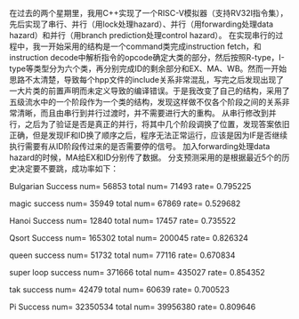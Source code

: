   在过去的两个星期里，我用C++实现了一个RISC-V模拟器（支持RV32Ⅰ指令集），先后实现了串行、并行（用lock处理hazard）、并行（用forwarding处理data hazard）和并行（用branch prediction处理control hazard）。
  在实现串行的过程中，我一开始采用的结构是一个command类完成instruction fetch，和instruction decode中解析指令的opcode确定大类的部分，然后按照R-type，I-type等类型分为六个类，再分别完成ID的剩余部分和EX、MA、WB。然而一开始思路不太清楚，导致每个hpp文件的include关系非常混乱，写完之后发现出现了一大片类的前置声明而未定义导致的编译错误。于是我改变了自己的结构，采用了五级流水中的一个阶段作为一个类的结构，发现这样做不仅各个阶段之间的关系非常清晰，而且由串行到并行过渡时，并不需要进行大的重构。
  从串行修改到并行，之后为了验证是否是真正的并行，将其中几个阶段调换了位置，发现答案依旧正确，但是发现IF和ID换了顺序之后，程序无法正常运行，应该是因为IF是否继续执行需要有从ID阶段传过来的是否需要停的信号。
  加入forwarding处理data hazard的时候，MA给EX和ID分别传了数据。
  分支预测采用的是根据最近5个的历史决定要不要跳，成功率如下：

Bulgarian
Success num= 56853 total num= 71493
 rate= 0.795225

magic
success num= 35949 total num= 67869
 rate= 0.529682

Hanoi
Success num= 12840 total num= 17457
 rate= 0.735522

Qsort
Success num= 165302 total num= 200045
 rate= 0.826324

queen
success num= 51732 total num= 77116
 rate= 0.670834

super loop
success num= 371666 total num= 435027
 rate= 0.854352

tak
success num= 42479 total num= 60639
 rate= 0.700523

Pi
 Success num= 32350534 total num= 39956380
 rate= 0.809646
